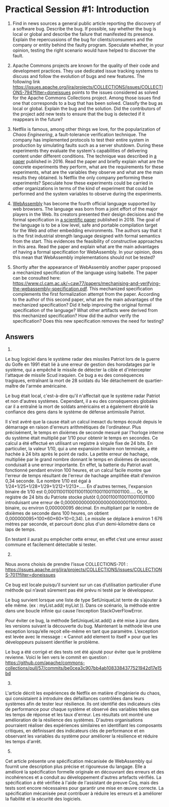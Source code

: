 # Practical Session #1: Introduction

1. Find in news sources a general public article reporting the discovery of a software bug. Describe the bug. If possible, say whether the bug is local or global and describe the failure that manifested its presence. Explain the repercussions of the bug for clients/consumers and the company or entity behind the faulty program. Speculate whether, in your opinion, testing the right scenario would have helped to discover the fault.

2. Apache Commons projects are known for the quality of their code and development practices. They use dedicated issue tracking systems to discuss and follow the evolution of bugs and new features. The following link https://issues.apache.org/jira/projects/COLLECTIONS/issues/COLLECTIONS-794?filter=doneissues points to the issues considered as solved for the Apache Commons Collections project. Among those issues find one that corresponds to a bug that has been solved. Classify the bug as local or global. Explain the bug and the solution. Did the contributors of the project add new tests to ensure that the bug is detected if it reappears in the future?

3. Netflix is famous, among other things we love, for the popularization of *Chaos Engineering*, a fault-tolerance verification technique. The company has implemented protocols to test their entire system in production by simulating faults such as a server shutdown. During these experiments they evaluate the system's capabilities of delivering content under different conditions. The technique was described in [a paper](https://arxiv.org/ftp/arxiv/papers/1702/1702.05843.pdf) published in 2016. Read the paper and briefly explain what are the concrete experiments they perform, what are the requirements for these experiments, what are the variables they observe and what are the main results they obtained. Is Netflix the only company performing these experiments? Speculate how these experiments could be carried in other organizations in terms of the kind of experiment that could be performed and the system variables to observe during the experiments.

4. [WebAssembly](https://webassembly.org/) has become the fourth official language supported by web browsers. The language was born from a joint effort of the major players in the Web. Its creators presented their design decisions and the formal specification in [a scientific paper](https://people.mpi-sws.org/~rossberg/papers/Haas,%20Rossberg,%20Schuff,%20Titzer,%20Gohman,%20Wagner,%20Zakai,%20Bastien,%20Holman%20-%20Bringing%20the%20Web%20up%20to%20Speed%20with%20WebAssembly.pdf) published in 2018. The goal of the language is to be a low level, safe and portable compilation target for the Web and other embedding environments. The authors say that it is the first industrial strength language designed with formal semantics from the start. This evidences the feasibility of constructive approaches in this area. Read the paper and explain what are the main advantages of having a formal specification for WebAssembly. In your opinion, does this mean that WebAssembly implementations should not be tested? 

5.  Shortly after the appearance of WebAssembly another paper proposed a mechanized specification of the language using Isabelle. The paper can be consulted here: https://www.cl.cam.ac.uk/~caw77/papers/mechanising-and-verifying-the-webassembly-specification.pdf. This mechanized specification complements the first formalization attempt from the paper. According to the author of this second paper, what are the main advantages of the mechanized specification? Did it help improving the original formal specification of the language? What other artifacts were derived from this mechanized specification? How did the author verify the specification? Does this new specification removes the need for testing?

## Answers

1. 
Le bug logiciel dans le système radar des missiles Patriot lors de la guerre du Golfe en 1991 était lié à une erreur de gestion des horodatages par le système, qui a empêché le missile de détecter la cible et d'intercepter l'attaque de missile Scud iraquien. Ce bug a eu des conséquences tragiques, entraînant la mort de 28 soldats du 14e détachement de quartier-maître de l'armée américaine.

Le bug était local, c'est-à-dire qu'il n'affectait que le système radar Patriot et non d'autres systèmes. Cependant, il a eu des conséquences globales car il a entraîné la mort de soldats américains et a également ébranlé la confiance des gens dans le système de défense antimissile Patriot.

Il s'est avéré que la cause était un calcul inexact du temps écoulé depuis le démarrage en raison d'erreurs arithmétiques de l'ordinateur. Plus précisément, le temps en dixièmes de seconde mesuré par l'horloge interne du système était multiplié par 1/10 pour obtenir le temps en secondes. Ce calcul a été effectué en utilisant un registre à virgule fixe de 24 bits. En particulier, la valeur 1/10, qui a une expansion binaire non terminale, a été hachée à 24 bits après le point de radix. La petite erreur de hachage, multipliée par le grand nombre donnant le temps en dixièmes de seconde, conduisait à une erreur importante. En effet, la batterie du Patriot avait fonctionné pendant environ 100 heures, et un calcul facile montre que l'erreur de temps résultant de l'erreur de hachage amplifiée était d'environ 0,34 seconde. (Le nombre 1/10 est égal à 1/24+1/25+1/28+1/29+1/212+1/213+..... En d'autres termes, l'expansion binaire de 1/10 est 0,00011001100110011001100110011001100..... Or, le registre de 24 bits du Patriote stocke plutôt 0,00011001100110011001100 introduisant une erreur de 0,0000000000000000000000011001100... binaire, ou environ 0,000000095 décimal. En multipliant par le nombre de dixièmes de seconde dans 100 heures, on obtient 0,000000095×100×60×60×10=0,34). Le missile se déplace à environ 1 676 mètres par seconde, et parcourt donc plus d'un demi-kilomètre dans ce laps de temps.

En testant il aurait pu empêcher cette erreur, en effet  c’est une erreur assez commune et facilement détectable si tester.


2.
Nous avons choisis de prendre l’issue COLLECTIONS-701 : https://issues.apache.org/jira/projects/COLLECTIONS/issues/COLLECTIONS-701?filter=doneissues

Ce bug est locale puisqu’il survient sur un cas d’utilisation particulier d’une méthode qui n’avait sûrement pas été prévu ni testé par le développeur.

Le bug survient lorsque une liste de type SetUniqueList tente de s’ajouter à elle même. (ex : myList.add( myList )). Dans ce scénario, la méthode entre dans une boucle infinie qui cause l’exception StackOverFlowError.

Pour éviter ce bug, la méthode SetUniqueList.add() a été mise à jour dans les versions suivant la découverte du bug. Maintenant la méthode lève une exception lorsqu’elle reçoit elle-même en tant que paramètre. L’exception est levée avec le message : « Cannot add element to itself » pour que les développeurs puissent identifier le problème.

Le bug a été corrigé et des tests ont été ajouté pour éviter que le problème revienne. Voici le lien vers le commit en question : https://github.com/apache/commons-collections/pull/57/commits/be0cea3c907bb4ab1083384377521942d17e15bd


3.  
L'article décrit les expériences de Netflix en matière d'ingénierie du chaos, qui consistaient à introduire des défaillances contrôlées dans leurs systèmes afin de tester leur résilience. Ils ont identifié des indicateurs clés de performance pour chaque système et observé des variables telles que les temps de réponse et les taux d'erreur. Les résultats ont montré une amélioration de la résilience des systèmes. D'autres organisations pourraient réaliser des expériences similaires en identifiant les composants critiques, en définissant des indicateurs clés de performance et en observant les variables du système pour améliorer la résilience et réduire les temps d'arrêt.

5.
Cet article présente une spécification mécanisée de WebAssembly qui fournit une description plus précise et rigoureuse du langage. Elle a amélioré la spécification formelle originale en découvrant des erreurs et des incohérences et a conduit au développement d'autres artefacts vérifiés. La spécification a été vérifiée à l'aide de l'assistant de preuve Coq, mais des tests sont encore nécessaires pour garantir une mise en œuvre correcte. La spécification mécanisée peut contribuer à réduire les erreurs et à améliorer la fiabilité et la sécurité des logiciels.
